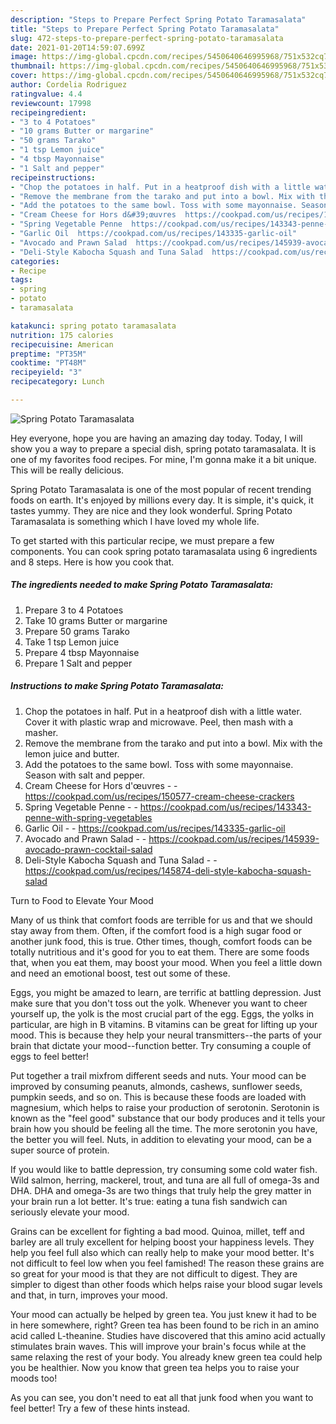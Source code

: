 ```yaml
---
description: "Steps to Prepare Perfect Spring Potato Taramasalata"
title: "Steps to Prepare Perfect Spring Potato Taramasalata"
slug: 472-steps-to-prepare-perfect-spring-potato-taramasalata
date: 2021-01-20T14:59:07.699Z
image: https://img-global.cpcdn.com/recipes/5450640646995968/751x532cq70/spring-potato-taramasalata-recipe-main-photo.jpg
thumbnail: https://img-global.cpcdn.com/recipes/5450640646995968/751x532cq70/spring-potato-taramasalata-recipe-main-photo.jpg
cover: https://img-global.cpcdn.com/recipes/5450640646995968/751x532cq70/spring-potato-taramasalata-recipe-main-photo.jpg
author: Cordelia Rodriguez
ratingvalue: 4.4
reviewcount: 17998
recipeingredient:
- "3 to 4 Potatoes"
- "10 grams Butter or margarine"
- "50 grams Tarako"
- "1 tsp Lemon juice"
- "4 tbsp Mayonnaise"
- "1 Salt and pepper"
recipeinstructions:
- "Chop the potatoes in half. Put in a heatproof dish with a little water. Cover it with plastic wrap and microwave. Peel, then mash with a masher."
- "Remove the membrane from the tarako and put into a bowl. Mix with the lemon juice and butter."
- "Add the potatoes to the same bowl. Toss with some mayonnaise. Season with salt and pepper."
- "Cream Cheese for Hors d&#39;œuvres  https://cookpad.com/us/recipes/150577-cream-cheese-crackers"
- "Spring Vegetable Penne  https://cookpad.com/us/recipes/143343-penne-with-spring-vegetables"
- "Garlic Oil  https://cookpad.com/us/recipes/143335-garlic-oil"
- "Avocado and Prawn Salad  https://cookpad.com/us/recipes/145939-avocado-prawn-cocktail-salad"
- "Deli-Style Kabocha Squash and Tuna Salad  https://cookpad.com/us/recipes/145874-deli-style-kabocha-squash-salad"
categories:
- Recipe
tags:
- spring
- potato
- taramasalata

katakunci: spring potato taramasalata 
nutrition: 175 calories
recipecuisine: American
preptime: "PT35M"
cooktime: "PT48M"
recipeyield: "3"
recipecategory: Lunch

---
```



![Spring Potato Taramasalata](https://img-global.cpcdn.com/recipes/5450640646995968/751x532cq70/spring-potato-taramasalata-recipe-main-photo.jpg)

Hey everyone, hope you are having an amazing day today. Today, I will show you a way to prepare a special dish, spring potato taramasalata. It is one of my favorites food recipes. For mine, I'm gonna make it a bit unique. This will be really delicious.

Spring Potato Taramasalata is one of the most popular of recent trending foods on earth. It's enjoyed by millions every day. It is simple, it's quick, it tastes yummy. They are nice and they look wonderful. Spring Potato Taramasalata is something which I have loved my whole life.




To get started with this particular recipe, we must prepare a few components. You can cook spring potato taramasalata using 6 ingredients and 8 steps. Here is how you cook that.

<!--inarticleads1-->

##### The ingredients needed to make Spring Potato Taramasalata:

1. Prepare 3 to 4 Potatoes
1. Take 10 grams Butter or margarine
1. Prepare 50 grams Tarako
1. Take 1 tsp Lemon juice
1. Prepare 4 tbsp Mayonnaise
1. Prepare 1 Salt and pepper




<!--inarticleads2-->

##### Instructions to make Spring Potato Taramasalata:

1. Chop the potatoes in half. Put in a heatproof dish with a little water. Cover it with plastic wrap and microwave. Peel, then mash with a masher.
1. Remove the membrane from the tarako and put into a bowl. Mix with the lemon juice and butter.
1. Add the potatoes to the same bowl. Toss with some mayonnaise. Season with salt and pepper.
1. Cream Cheese for Hors d&#39;œuvres -  - https://cookpad.com/us/recipes/150577-cream-cheese-crackers
1. Spring Vegetable Penne -  - https://cookpad.com/us/recipes/143343-penne-with-spring-vegetables
1. Garlic Oil -  - https://cookpad.com/us/recipes/143335-garlic-oil
1. Avocado and Prawn Salad -  - https://cookpad.com/us/recipes/145939-avocado-prawn-cocktail-salad
1. Deli-Style Kabocha Squash and Tuna Salad -  - https://cookpad.com/us/recipes/145874-deli-style-kabocha-squash-salad




Turn to Food to Elevate Your Mood


Many of us think that comfort foods are terrible for us and that we should stay away from them. Often, if the comfort food is a high sugar food or another junk food, this is true. Other times, though, comfort foods can be totally nutritious and it's good for you to eat them. There are some foods that, when you eat them, may boost your mood. When you feel a little down and need an emotional boost, test out some of these.

Eggs, you might be amazed to learn, are terrific at battling depression. Just make sure that you don't toss out the yolk. Whenever you want to cheer yourself up, the yolk is the most crucial part of the egg. Eggs, the yolks in particular, are high in B vitamins. B vitamins can be great for lifting up your mood. This is because they help your neural transmitters--the parts of your brain that dictate your mood--function better. Try consuming a couple of eggs to feel better!

Put together a trail mixfrom different seeds and nuts. Your mood can be improved by consuming peanuts, almonds, cashews, sunflower seeds, pumpkin seeds, and so on. This is because these foods are loaded with magnesium, which helps to raise your production of serotonin. Serotonin is known as the "feel good" substance that our body produces and it tells your brain how you should be feeling all the time. The more serotonin you have, the better you will feel. Nuts, in addition to elevating your mood, can be a super source of protein.

If you would like to battle depression, try consuming some cold water fish. Wild salmon, herring, mackerel, trout, and tuna are all full of omega-3s and DHA. DHA and omega-3s are two things that truly help the grey matter in your brain run a lot better. It's true: eating a tuna fish sandwich can seriously elevate your mood. 

Grains can be excellent for fighting a bad mood. Quinoa, millet, teff and barley are all truly excellent for helping boost your happiness levels. They help you feel full also which can really help to make your mood better. It's not difficult to feel low when you feel famished! The reason these grains are so great for your mood is that they are not difficult to digest. They are simpler to digest than other foods which helps raise your blood sugar levels and that, in turn, improves your mood.

Your mood can actually be helped by green tea. You just knew it had to be in here somewhere, right? Green tea has been found to be rich in an amino acid called L-theanine. Studies have discovered that this amino acid actually stimulates brain waves. This will improve your brain's focus while at the same relaxing the rest of your body. You already knew green tea could help you be healthier. Now you know that green tea helps you to raise your moods too!

As you can see, you don't need to eat all that junk food when you want to feel better! Try  a few  of  these  hints  instead.

